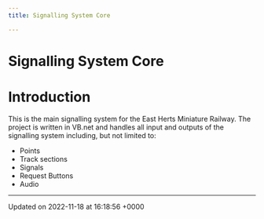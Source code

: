```yaml
---
title: Signalling System Core

---
```


# Signalling System Core




# Introduction

This is the main signalling system for the East Herts Miniature Railway. The project is written in VB.net and handles all input and outputs of the signalling system including, but not limited to:



* Points
* Track sections
* Signals
* Request Buttons
* Audio 

-------------------------------

Updated on 2022-11-18 at 16:18:56 +0000
